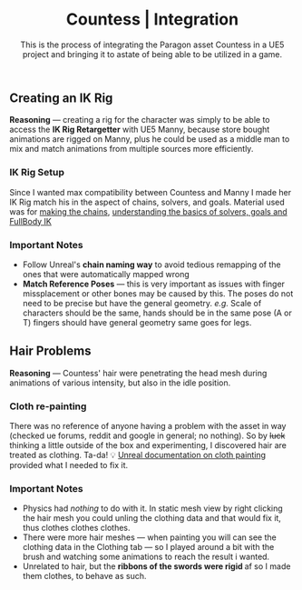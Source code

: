 <header>
  <h1>Countess &#124; Integration</h1>
  <p>This is the process of integrating the Paragon asset Countess in a UE5 project and bringing it to astate of being able to be utilized in a game.</p>
</header>

<main>
  <section>
    <h2>
      Creating an IK Rig
    </h2>
    <p>
      <strong>Reasoning</strong> &mdash; creating a rig for the character was simply to be able to access the <strong>IK Rig Retargetter</strong> with UE5 Manny, because store bought animations are rigged on Manny, plus he could be used as a middle man to mix and match animations from multiple sources more efficiently.
      <h3>
        IK Rig Setup
      </h3>
      <p>Since I wanted max compatibility between Countess and Manny I made her IK Rig match his in the aspect of chains, solvers, and goals. Material used was for <a href="https://www.youtube.com/watch?v=xvHOamXuZDI&list=LL&index=1">making the chains</a>, <a href="https://docs.unrealengine.com/5.0/en-US/ik-rig-solvers-in-unreal-engine/">understanding the basics of solvers, goals and FullBody IK</a></p>
    </p>
    <h3>
      Important Notes
    </h3>
    <ul>
      <li>Follow Unreal's <strong>chain naming way</strong> to avoid tedious remapping of the ones that were automatically mapped wrong</li>
      <li><strong>Match Reference Poses</strong> &mdash; this is very important as issues with finger missplacement or other bones may be caused by this. The poses do not need to be precise but have the general geometry. <em>e.g.</em> Scale of characters should be the same, hands should be in the same pose (A or T) fingers should have general geometry same goes for legs.</li>
    </ul>
  </section>

  <section>
    <h2>
      Hair Problems
    </h2>
    <p>
      <strong>Reasoning</strong> &mdash; Countess' hair were penetrating the head mesh during animations of various intensity, but also in the idle position.
      <h3>
        Cloth re-painting
      </h3>
      <p>There was no reference of anyone having a problem with the asset in way (checked ue forums, reddit and google in general; no nothing). So by <strike>luck</strike> thinking a little outside of the box and experimenting, I discovered hair are treated as clothing. Ta-da! 💡 <a href="https://docs.unrealengine.com/5.2/en-US/clothing-tool-in-unreal-engine/">Unreal documentation on cloth painting</a> provided what I needed to fix it.</p>
    </p>
    <h3>
      Important Notes
    </h3>
    <ul>
      <li>Physics had <em>nothing</em> to do with it. In static mesh view by right clicking the hair mesh you could unling the clothing data and that would fix it, thus clothes clothes clothes.</li>
      <li>There were more hair meshes &mdash; when painting you will can see the clothing data in the Clothing tab &mdash; so I played around a bit with the brush and watching some animations to reach the result i wanted.</li>
      <li>Unrelated to hair, but the <strong>ribbons of the swords were rigid </strong> af so I made them clothes, to behave as such.</li>
    </ul>
  </section>
</main>
